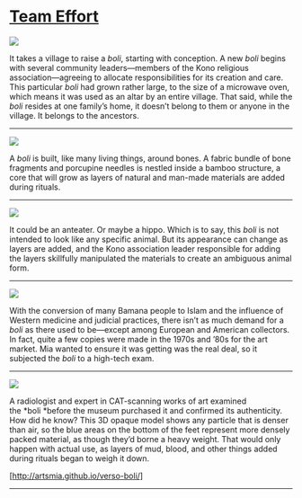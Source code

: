 # [Team Effort](http://artstories.artsmia.org/#/stories/340)

![](http://cdn.dx.artsmia.org/thumbs/tn_mia_5034471.jpg)

It takes a village to raise a *boli*, starting with conception. A new *boli* begins with several community leaders—members of the Kono religious association—agreeing to allocate responsibilities for its creation and care. This particular *boli* had grown rather large, to the size of a microwave oven, which means it was used as an altar by an entire village. That said, while the *boli* resides at one family’s home, it doesn’t belong to them or anyone in the village. It belongs to the ancestors.

---

![](http://cdn.dx.artsmia.org/thumbs/tn_mia_6004817.jpg)

A *boli* is built, like many living things, around bones. A fabric bundle of bone fragments and porcupine needles is nestled inside a bamboo structure, a core that will grow as layers of natural and man-made materials are added during rituals.

---

![](http://cdn.dx.artsmia.org/thumbs/tn_mia_6004810.jpg)

It could be an anteater. Or maybe a hippo. Which is to say, this *boli* is not intended to look like any specific animal. But its appearance can change as layers are added, and the Kono association leader responsible for adding the layers skillfully manipulated the materials to create an ambiguous animal form.

---

![](http://cdn.dx.artsmia.org/thumbs/tn_mia_6004823.jpg)

With the conversion of many Bamana people to Islam and the influence of Western medicine and judicial practices, there isn’t as much demand for a *boli* as there used to be—except among European and American collectors. In fact, quite a few copies were made in the 1970s and ’80s for the art market. Mia wanted to ensure it was getting was the real deal, so it subjected the *boli* to a high-tech exam.

---

![](http://cdn.dx.artsmia.org/thumbs/tn_mia_6004823.jpg)

A radiologist and expert in CAT-scanning works of art examined the *boli *before the museum purchased it and confirmed its authenticity. How did he know? This 3D opaque model shows any particle that is denser than air, so the blue areas on the bottom of the feet represent more densely packed material, as though they’d borne a heavy weight. That would only happen with actual use, as layers of mud, blood, and other things added during rituals began to weigh it down.

[http://artsmia.github.io/verso-boli/]

---
